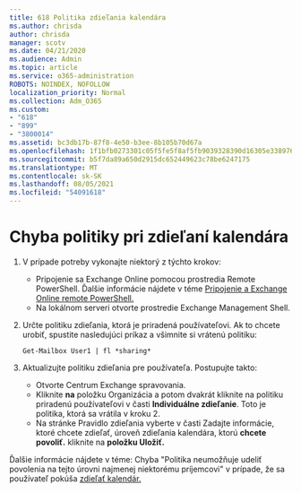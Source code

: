 ```yaml
---
title: 618 Politika zdieľania kalendára
ms.author: chrisda
author: chrisda
manager: scotv
ms.date: 04/21/2020
ms.audience: Admin
ms.topic: article
ms.service: o365-administration
ROBOTS: NOINDEX, NOFOLLOW
localization_priority: Normal
ms.collection: Adm_O365
ms.custom:
- "618"
- "899"
- "3800014"
ms.assetid: bc3db17b-87f8-4e50-b3ee-8b105b70d67a
ms.openlocfilehash: 1f1bfb0273301c05f5fe5f8af5fb9039328390d16305e33897680dce1c1977e8
ms.sourcegitcommit: b5f7da89a650d2915dc652449623c78be6247175
ms.translationtype: MT
ms.contentlocale: sk-SK
ms.lasthandoff: 08/05/2021
ms.locfileid: "54091618"
---
```

# <a name="policy-error-when-sharing-a-calendar"></a>Chyba politiky pri zdieľaní kalendára

1. V prípade potreby vykonajte niektorý z týchto krokov:
    - Pripojenie sa Exchange Online pomocou prostredia Remote PowerShell. Ďalšie informácie nájdete v téme [Pripojenie a Exchange Online remote PowerShell.](https://technet.microsoft.com/library/jj984289%28v=exchg.160%29.aspx)
    - Na lokálnom serveri otvorte prostredie Exchange Management Shell.
2. Určte politiku zdieľania, ktorá je priradená používateľovi. Ak to chcete urobiť, spustite nasledujúci príkaz a všimnite si vrátenú politiku:

    `
    Get-Mailbox User1 | fl *sharing*
    `

3. Aktualizujte politiku zdieľania pre používateľa. Postupujte takto:
    - Otvorte Centrum Exchange spravovania.
    - Kliknite **na** položku Organizácia a potom dvakrát kliknite na politiku priradenú používateľovi v časti **Individuálne zdieľanie**. Toto je politika, ktorá sa vrátila v kroku 2.
    - Na stránke Pravidlo zdieľania vyberte v časti Zadajte informácie, ktoré chcete zdieľať, úroveň zdieľania kalendára, ktorú **chcete povoliť.** kliknite na **položku Uložiť.**

Ďalšie informácie nájdete v téme: Chyba "Politika neumožňuje udeliť povolenia na tejto úrovni najmenej niektorému príjemcovi" v prípade, že sa používateľ pokúša [zdieľať kalendár.](https://docs.microsoft.com/exchange/troubleshoot/calendar-sharing/policy-permissions-issue)
